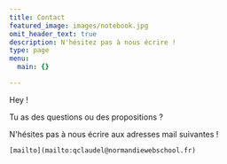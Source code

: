 ```yaml
---
title: Contact
featured_image: images/notebook.jpg
omit_header_text: true
description: N'hésitez pas à nous écrire !
type: page
menu:
  main: {}

---
```

Hey !

Tu as des questions ou des propositions ?

N'hésites pas à nous écrire aux adresses mail suivantes !

    [mailto](mailto:qclaudel@normandiewebschool.fr)